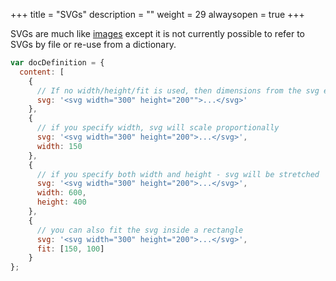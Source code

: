 +++
title = "SVGs"
description = ""
weight = 29
alwaysopen = true
+++

SVGs are much like [images](/docs/document-definition-object/images/) except it is not currently possible to refer to SVGs by file or re-use from a dictionary.

```js
var docDefinition = {
  content: [
    {
      // If no width/height/fit is used, then dimensions from the svg element is used.  
      svg: '<svg width="300" height="200"">...</svg>'
    },
    {
      // if you specify width, svg will scale proportionally
      svg: '<svg width="300" height="200">...</svg>',
      width: 150
    },
    {
      // if you specify both width and height - svg will be stretched
      svg: '<svg width="300" height="200">...</svg>',
      width: 600,
      height: 400
    },
    {
      // you can also fit the svg inside a rectangle
      svg: '<svg width="300" height="200">...</svg>',
      fit: [150, 100]
    }
};
```